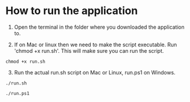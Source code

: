 # How to run the application

1. Open the terminal in the folder where you downloaded the application to.


2. If on Mac or linux then we need to make the script executable. Run 'chmod +x run.sh'. This will make sure you can run the script.

```
chmod +x run.sh
```

3. Run the actual run.sh script on Mac or Linux, run.ps1 on Windows.
```
./run.sh
```
```
./run.ps1
```